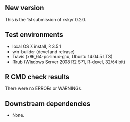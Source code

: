 ## New version

This is the 1st submission of riskyr 0.2.0.

## Test environments

* local OS X install, R 3.5.1
* win-builder (devel and release)
* Travis (x86_64-pc-linux-gnu, Ubuntu 14.04.5 LTS)
* Rhub (Windows Server 2008 R2 SP1, R-devel, 32/64 bit)

## R CMD check results

There were no ERRORs or WARNINGs.

## Downstream dependencies

* None.
